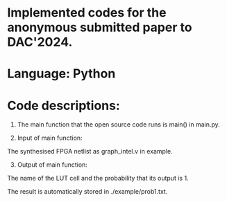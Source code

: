# Implemented codes for the anonymous submitted paper to DAC'2024.

# Language: Python

# Code descriptions:

1) The main function that the open source code runs is main() in main.py.


2) Input of main function:

The synthesised FPGA netlist as graph_intel.v in example.


3) Output of main function:

The name of the LUT cell and the probability that its output is 1.

The result is automatically stored in ./example/prob1.txt.
